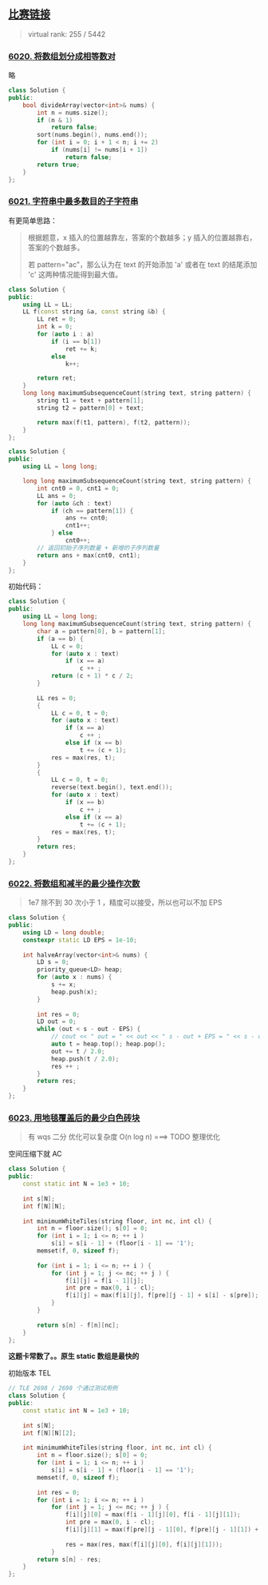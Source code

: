## [比赛链接](https://leetcode.cn/contest/biweekly-contest-74/)

>   virtual rank: 255 / 5442


### [6020. 将数组划分成相等数对](https://leetcode.cn/problems/divide-array-into-equal-pairs/)

略

```c++
class Solution {
public:
    bool divideArray(vector<int>& nums) {
        int n = nums.size();
        if (n & 1)
            return false;
        sort(nums.begin(), nums.end());
        for (int i = 0; i + 1 < n; i += 2)
            if (nums[i] != nums[i + 1])
                return false;
        return true;
    }
};
```


### [6021. 字符串中最多数目的子字符串](https://leetcode.cn/problems/maximize-number-of-subsequences-in-a-string/)

有更简单思路：

>   根据题意，x 插入的位置越靠左，答案的个数越多；y 插入的位置越靠右，答案的个数越多。
>
>   若 pattern="ac"，那么认为在 text 的开始添加 'a' 或者在 text 的结尾添加 'c' 这两种情况能得到最大值。

```c++
class Solution {
public:
    using LL = LL;
    LL f(const string &a, const string &b) {
        LL ret = 0;
        int k = 0;
        for (auto i : a)
            if (i == b[1])
                ret += k;
            else
                k++;

        return ret;
    }
    long long maximumSubsequenceCount(string text, string pattern) {
        string t1 = text + pattern[1];
        string t2 = pattern[0] + text;

        return max(f(t1, pattern), f(t2, pattern));
    }
};

class Solution {
public:
    using LL = long long;

    long long maximumSubsequenceCount(string text, string pattern) {
        int cnt0 = 0, cnt1 = 0;
        LL ans = 0;
        for (auto &ch : text)
            if (ch == pattern[1]) {
                ans += cnt0;
                cnt1++;
            } else
                cnt0++;
        // 返回初始子序列数量 + 新增的子序列数量
        return ans + max(cnt0, cnt1);
    }
};
```

初始代码：

```c++
class Solution {
public:
    using LL = long long;
    long long maximumSubsequenceCount(string text, string pattern) {
        char a = pattern[0], b = pattern[1];
        if (a == b) {
            LL c = 0;
            for (auto x : text)
                if (x == a)
                    c ++ ;
            return (c + 1) * c / 2;
        }
        
        LL res = 0;
        {
            LL c = 0, t = 0;
            for (auto x : text)
                if (x == a)
                    c ++ ;
                else if (x == b)
                    t += (c + 1);
            res = max(res, t);
        }
        {
            LL c = 0, t = 0;
            reverse(text.begin(), text.end());
            for (auto x : text)
                if (x == b)
                    c ++ ;
                else if (x == a)
                    t += (c + 1);
            res = max(res, t);
        }
        return res;
    }
};
```

### [6022. 将数组和减半的最少操作次数](https://leetcode.cn/problems/minimum-operations-to-halve-array-sum/)

>   1e7 除不到 30 次小于 1 ，精度可以接受，所以也可以不加 EPS

```c++
class Solution {
public:
    using LD = long double;
    constexpr static LD EPS = 1e-10;
    
    int halveArray(vector<int>& nums) {
        LD s = 0;
        priority_queue<LD> heap;
        for (auto x : nums) {
            s += x;
            heap.push(x);
        }
        
        int res = 0;
        LD out = 0;
        while (out < s - out - EPS) {
            // cout << " out = " << out << " s - out + EPS = " << s - out + EPS << endl;
            auto t = heap.top(); heap.pop();
            out += t / 2.0;
            heap.push(t / 2.0);
            res ++ ;
        }
        return res;
    }
};
```

### [6023. 用地毯覆盖后的最少白色砖块](https://leetcode.cn/problems/minimum-white-tiles-after-covering-with-carpets/)

>   有  wqs 二分 优化可以复杂度 O(n log n) ===> TODO 整理优化

空间压缩下就 AC

```c++
class Solution {
public:
    const static int N = 1e3 + 10;
    
    int s[N];
    int f[N][N];
    
    int minimumWhiteTiles(string floor, int nc, int cl) {
        int n = floor.size(); s[0] = 0;
        for (int i = 1; i <= n; ++ i )
            s[i] = s[i - 1] + (floor[i - 1] == '1');
        memset(f, 0, sizeof f);
        
        for (int i = 1; i <= n; ++ i ) {
            for (int j = 1; j <= nc; ++ j ) {
                f[i][j] = f[i - 1][j];
                int pre = max(0, i - cl);
                f[i][j] = max(f[i][j], f[pre][j - 1] + s[i] - s[pre]);
            }
        }
            
        return s[n] - f[n][nc];
    }
};
```

**这题卡常数了。。原生 static 数组是最快的**

初始版本 TEL

```c++
// TLE 2698 / 2698 个通过测试用例
class Solution {
public:
    const static int N = 1e3 + 10;
    
    int s[N];
    int f[N][N][2];
    
    int minimumWhiteTiles(string floor, int nc, int cl) {
        int n = floor.size(); s[0] = 0;
        for (int i = 1; i <= n; ++ i )
            s[i] = s[i - 1] + (floor[i - 1] == '1');
        memset(f, 0, sizeof f);
        
        int res = 0;
        for (int i = 1; i <= n; ++ i )
            for (int j = 1; j <= nc; ++ j ) {
                f[i][j][0] = max(f[i - 1][j][0], f[i - 1][j][1]);
                int pre = max(0, i - cl);
                f[i][j][1] = max(f[pre][j - 1][0], f[pre][j - 1][1]) + s[i] - s[pre];
                    
                res = max(res, max(f[i][j][0], f[i][j][1]));
            }
        return s[n] - res;
    }
};
```
